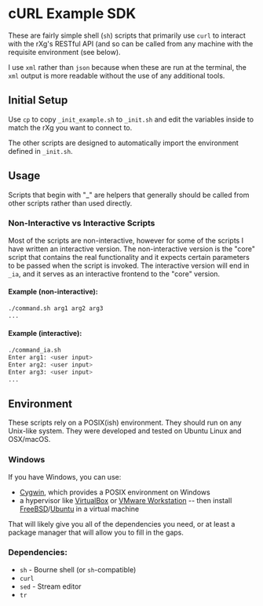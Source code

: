 # cURL Example SDK

These are fairly simple shell (`sh`) scripts that primarily use `curl` to interact with the rXg's RESTful API (and so can be called from any machine with the requisite environment (see below).

I use `xml` rather than `json` because when these are run at the terminal, the `xml` output is more readable without the use of any additional tools.

## Initial Setup

Use `cp` to copy `_init_example.sh` to `_init.sh` and edit the variables inside to match the rXg you want to connect to.

The other scripts are designed to automatically import the environment defined in `_init.sh`.

## Usage

Scripts that begin with "\_" are helpers that generally should be called from other scripts rather than used directly.

### Non-Interactive vs Interactive Scripts

Most of the scripts are non-interactive, however for some of the scripts I have written an interactive version. The non-interactive version is the "core" script that contains the real functionality and it expects certain parameters to be passed when the script is invoked. The interactive version will end in `_ia`, and it serves as an interactive frontend to the "core" version.

#### Example (non-interactive):

```sh
./command.sh arg1 arg2 arg3
...
```

#### Example (interactive):

```sh
./command_ia.sh
Enter arg1: <user input>
Enter arg2: <user input>
Enter arg3: <user input>
...
```

## Environment

These scripts rely on a POSIX(ish) environment. They should run on any Unix-like system. They were developed and tested on Ubuntu Linux and OSX/macOS.

### Windows

If you have Windows, you can use:

- [Cygwin](https://cygwin.com), which provides a POSIX environment on Windows
- a hypervisor like [VirtualBox](https://www.virtualbox.org) or [VMware Workstation](https://www.vmware.com/products/workstation-pro.html) -- then install [FreeBSD](https://www.freebsd.org)/[Ubuntu](https://www.ubuntu.com) in a virtual machine

That will likely give you all of the dependencies you need, or at least a package manager that will allow you to fill in the gaps.

### Dependencies:

- `sh` - Bourne shell (or `sh`-compatible)
- `curl`
- `sed` - Stream editor
- `tr`
